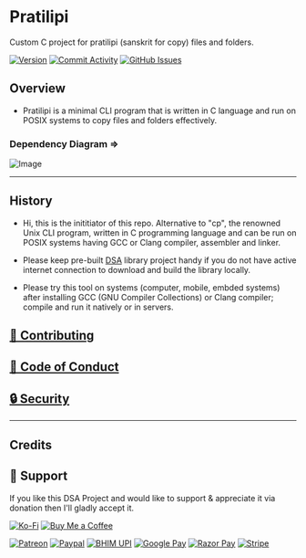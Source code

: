 # Pratilipi

Custom C project for pratilipi (sanskrit for copy) files and folders.

[![Version](localhost:3000/?type=version&user=sayan&path=thescienceuniverse&repo=pratilipt&branch=master)](https://github.com/TheScienceUniverse/pratilipi)
[![Commit Activity](https://img.shields.io/github/commit-activity/m/TheScienceUniverse/pratilipi)](https://github.com/TheScienceUniverse/pratilipi/pulse)
[![GitHub Issues](https://img.shields.io/github/issues/TheScienceUniverse/pratilipi.svg?style=flat-square&label=Issues&color=d77982)](https://github.com/TheScienceUniverse/pratilipi/issues)

## Overview

- Pratilipi is a minimal CLI program that is written in C language and run on POSIX systems to copy files and folders effectively.

### Dependency Diagram =>

![Image](./media/library_structure.svg "Library Structure")

___

## History

- Hi, this is the inititiator of this repo. Alternative to "cp", the renowned Unix CLI program, written in C programming language and can be run on POSIX systems having GCC or Clang compiler, assembler and linker.

- Please keep pre-built [DSA]("https://github.com/TheScienceUniverse/DSA) library project handy if you do not have active internet connection to download and build the library locally.

- Please try this tool on systems (computer, mobile, embded systems) after installing GCC (GNU Compiler Collections) or Clang compiler; compile and run it natively or in servers.


## [🤝 Contributing](./.github/CONTRIBUTING.md)

## [📜 Code of Conduct](./.github/CODE_OF_CONDUCT.md)

## [🔒 Security](./.github/SECURITY.md)
___

## Credits

## 💝 Support

If you like this DSA Project and would like to support & appreciate it via donation then I'll gladly accept it. 

[![Ko-Fi](https://img.shields.io/badge/Ko--fi-F16061?style=for-the-badge&logo=ko-fi&logoColor=white)](https://ko-fi.com/sayan_shankhari)
[![Buy Me a Coffee](https://img.shields.io/badge/Buy_Me_A_Coffee-FFDD00?style=for-the-badge&logo=buy-me-a-coffee&logoColor=black)](https://www.buymeacoffee.com/sayan.shankhari)

[![Patreon](https://img.shields.io/badge/Patreon-F96854?style=for-the-badge&logo=patreon&logoColor=white)]()
[![Paypal](https://img.shields.io/badge/PayPal-00457C?style=for-the-badge&logo=paypal&logoColor=white)](https://www.paypal.com/paypalme/the01guy)
[![BHIM UPI](https://img.shields.io/badge/bhim-e9661c?style=for-the-badge&logo=bhim&logoColor=e9661c&color=27803b)]()
[![Google Pay](https://img.shields.io/badge/Google%20Pay-%233780F1.svg?style=for-the-badge&logo=Google-Pay&logoColor=white)]()
[![Razor Pay](https://img.shields.io/badge/Razorpay-02042B?style=for-the-badge&logo=razorpay&logoColor=3395FF)]()
[![Stripe](https://img.shields.io/badge/Stripe-626CD9?style=for-the-badge&logo=Stripe&logoColor=white)]()

